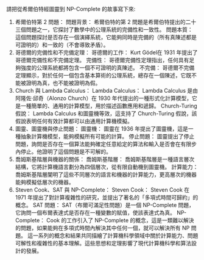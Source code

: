 請把從希爾伯特經圖靈到 NP-Complete 的故事寫下來:
1. 希爾伯特第 2 問題：
問題背景： 希爾伯特的第 2 問題是希爾伯特提出的二十三個問題之一，它探討了數學中的公理系統的完備性和一致性。
問題本質： 這個問題探討是否存在一個演繹系統，它能夠同時是完備的（所有真陳述都是可證明的）和一致的（不會導致矛盾）。
2. 哥德爾的完備性和不完備定理：
哥德爾的工作： Kurt Gödel在 1931 年提出了哥德爾完備性和不完備定理。
完備性： 哥德爾完備性定理指出，任何具有足夠強度的公理系統都將包含一個不可證明的真陳述。
不完備： 哥德爾不完備定理顯示，對於任何一個包含基本算術的公理系統，總存在一個陳述，它既不能被證明為真，也不能被證明為假。
3. Church 與 Lambda Calculus：
Lambda Calculus： Lambda Calculus 是由阿隆佐·邱奇（Alonzo Church）在 1930 年代提出的一種形式化計算模型，它是一種簡單的、通用的計算模型，用於描述函數應用和遞歸。
Church-Turing 假說： Lambda Calculus 和圖靈機等效，這支持了 Church-Turing 假說，該假說表明任何有效計算都可以由通用計算機模擬。
4. 圖靈、圖靈機與停止問題：
圖靈機： 圖靈在 1936 年提出了圖靈機，這是一種抽象計算機模型，能夠模擬所有可能的計算。
停止問題： 圖靈提出了停止問題，詢問是否存在一個算法能夠確定任意給定的算法和輸入是否會在有限步內停止。他證明了這個問題是不可解的。
5. 喬姆斯基階層與機器的關係：
喬姆斯基階層： 喬姆斯基階層是一種語言層次結構，它將計算機語言劃分為四個層次，從有限自動機到圖靈機。
計算能力： 喬姆斯基階層闡明了這些不同層次的語言和機器的計算能力，更高層次的機器能夠模擬低層次的機器。
6. Steven Cook、SAT 與 NP-Complete：
Steven Cook： Steven Cook 在 1971 年提出了對計算複雜性的研究，並提出了著名的「多項式時間可歸約」的概念。
SAT 問題： SAT（布爾可滿足性問題）是一個 NP-Complete 問題，它詢問一個布爾表達式是否存在一種變數的賦值，使該表達式為真。
NP-Complete： Cook 的工作引入了 NP-Complete 的概念，這是一類難以解決的問題，如果能夠在多項式時間內解決其中任何一個，就可以解決所有 NP 問題。
這一系列的概念和結果共同描繪了計算機科學領域中關於計算能力、問題可解性和複雜性的基本理解。這些思想和定理影響了現代計算機科學和算法設計的發展。
